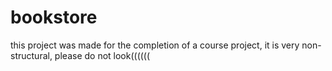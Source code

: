 # bookstore
this project was made for the completion of a course project, it is very non-structural, please do not look((((((
